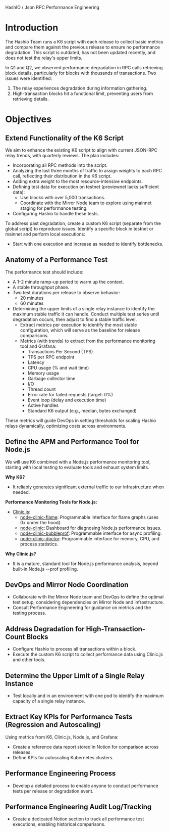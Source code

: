 HashIO / Json RPC Performance Engineering

# Introduction

The Hashio Team runs a K6 script with each release to collect basic metrics and compare them against the previous release to ensure no performance degradation. This script is outdated, has not been updated recently, and does not test the relay's upper limits.

In Q1 and Q2, we observed performance degradation in RPC calls retrieving block details, particularly for blocks with thousands of transactions. Two issues were identified:

1. The relay experiences degradation during information gathering.
2. High-transaction blocks hit a functional limit, preventing users from retrieving details.

# Objectives

## Extend Functionality of the K6 Script

We aim to enhance the existing K6 script to align with current JSON-RPC relay trends, with quarterly reviews. The plan includes:

- Incorporating all RPC methods into the script.
- Analyzing the last three months of traffic to assign weights to each RPC call, reflecting their distribution in the K6 script.
- Adding extra weight to the most resource-intensive endpoints.
- Defining test data for execution on testnet (previewnet lacks sufficient data):
  - Use blocks with over 5,000 transactions.
  - Coordinate with the Mirror Node team to explore using mainnet staging for performance testing.
- Configuring Hashio to handle these tests.

To address past degradation, create a custom K6 script (separate from the global script) to reproduce issues. Identify a specific block in testnet or mainnet and perform local executions:

- Start with one execution and increase as needed to identify bottlenecks.

## Anatomy of a Performance Test

The performance test should include:

- A 1–2 minute ramp-up period to warm up the context.
- A stable throughput phase.
- Two test durations per release to observe behavior:
  - 20 minutes
  - 60 minutes
- Determining the upper limits of a single relay instance to identify the maximum stable traffic it can handle. Conduct multiple test series until degradation occurs, then adjust to find a stable traffic level.
  - Extract metrics per execution to identify the most stable configuration, which will serve as the baseline for release comparisons.
  - Metrics (with trends) to extract from the performance monitoring tool and Grafana:
    - Transactions Per Second (TPS)
    - TPS per RPC endpoint
    - Latency
    - CPU usage (% and wait time)
    - Memory usage
    - Garbage collector time
    - I/O
    - Thread count
    - Error rate for failed requests (target: 0%)
    - Event loop (delay and execution time)
    - Active handles
    - Standard K6 output (e.g., median, bytes exchanged)

These metrics will guide DevOps in setting thresholds for scaling Hashio relays dynamically, optimizing costs across environments.

## Define the APM and Performance Tool for Node.js

We will use K6 combined with a Node.js performance monitoring tool, starting with local testing to evaluate tools and exhaust system limits.

**Why K6?**

- It reliably generates significant external traffic to our infrastructure when needed.

**Performance Monitoring Tools for Node.js:**

- [Clinic.js](https://clinicjs.org/):
  - [node-clinic-flame](https://github.com/nearform/node-clinic-flame): Programmable interface for flame graphs (uses 0x under the hood).
  - [node-clinic](https://github.com/nearform/node-clinic): Dashboard for diagnosing Node.js performance issues.
  - [node-clinic-bubbleprof](https://github.com/nearform/node-clinic-bubbleprof): Programmable interface for async profiling.
  - [node-clinic-doctor](https://github.com/nearform/node-clinic-doctor): Programmable interface for memory, CPU, and process statistics.

**Why Clinic.js?**

- It is a mature, standard tool for Node.js performance analysis, beyond built-in Node.js --prof profiling.

## DevOps and Mirror Node Coordination

- Collaborate with the Mirror Node team and DevOps to define the optimal test setup, considering dependencies on Mirror Node and infrastructure.
- Consult Performance Engineering for guidance on metrics and the testing process.

## Address Degradation for High-Transaction-Count Blocks

- Configure Hashio to process all transactions within a block.
- Execute the custom K6 script to collect performance data using Clinic.js and other tools.

## Determine the Upper Limit of a Single Relay Instance

- Test locally and in an environment with one pod to identify the maximum capacity of a single relay instance.

## Extract Key KPIs for Performance Tests (Regression and Autoscaling)

Using metrics from K6, Clinic.js, Node.js, and Grafana:

- Create a reference data report stored in Notion for comparison across releases.
- Define KPIs for autoscaling Kubernetes clusters.

## Performance Engineering Process

- Develop a detailed process to enable anyone to conduct performance tests per release or degradation event.

## Performance Engineering Audit Log/Tracking

- Create a dedicated Notion section to track all performance test executions, enabling historical comparisons.
